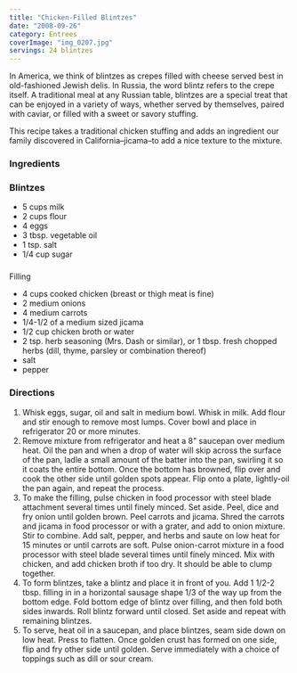 ```yaml
---
title: "Chicken-Filled Blintzes"
date: "2008-09-26"
category: Entrees
coverImage: "img_0207.jpg"
servings: 24 blintzes
---
```



In America, we think of blintzes as crepes filled with cheese served best in old-fashioned Jewish delis. In Russia, the word blintz refers to the crepe itself. A traditional meal at any Russian table, blintzes are a special treat that can be enjoyed in a variety of ways, whether served by themselves, paired with caviar, or filled with a sweet or savory stuffing.


This recipe takes a traditional chicken stuffing and adds an ingredient our family discovered in California–jicama–to add a nice texture to the mixture.

### Ingredients

### Blintzes

- 5 cups milk
- 2 cups flour
- 4 eggs
- 3 tbsp. vegetable oil
- 1 tsp. salt
- 1/4 cup sugar

###   
Filling

- 4 cups cooked chicken (breast or thigh meat is fine)
- 2 medium onions
- 4 medium carrots
- 1/4-1/2 of a medium sized jicama
- 1/2 cup chicken broth or water
- 2 tsp. herb seasoning (Mrs. Dash or similar), or 1 tbsp. fresh chopped herbs (dill, thyme, parsley or combination thereof)
- salt
- pepper



### Directions

1. Whisk eggs, sugar, oil and salt in medium bowl. Whisk in milk. Add flour and stir enough to remove most lumps. Cover bowl and place in refrigerator 20 or more minutes.
2. Remove mixture from refrigerator and heat a 8" saucepan over medium heat. Oil the pan and when a drop of water will skip across the surface of the pan, ladle a small amount of the batter into the pan, swirling it so it coats the entire bottom. Once the bottom has browned, flip over and cook the other side until golden spots appear. Flip onto a plate, lightly-oil the pan again, and repeat the process.
3. To make the filling, pulse chicken in food processor with steel blade attachment several times until finely minced. Set aside. Peel, dice and fry onion until golden brown. Peel carrots and jicama. Shred the carrots and jicama in food processor or with a grater, and add to onion mixture. Stir to combine. Add salt, pepper, and herbs and saute on low heat for 15 minutes or until carrots are soft. Pulse onion-carrot mixture in a food processor with steel blade several times until finely minced. Mix with chicken, and add chicken broth if too dry. It should be able to clump together.
4. To form blintzes, take a blintz and place it in front of you. Add 1 1/2-2 tbsp. filling in in a horizontal sausage shape 1/3 of the way up from the bottom edge. Fold bottom edge of blintz over filling, and then fold both sides inwards. Roll blintz forward until closed. Set aside and repeat with remaining blintzes.
5. To serve, heat oil in a saucepan, and place blintzes, seam side down on low heat. Press to flatten. Once golden crust has formed on one side, flip and fry other side until golden. Serve immediately with a choice of toppings such as dill or sour cream.




